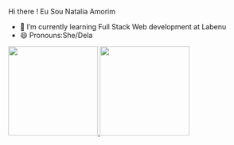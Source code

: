  Hi there  ! Eu Sou Natalia Amorim


- 🌱 I’m currently learning  Full Stack Web development at Labenu
- 😄 Pronouns:She/Dela

<div>
  <a href="https://github.com/natalliaamorim">
 <img height="180em" src="https://github-readme-stats.vercel.app/apusername=natalliaamorimi&show_icons=true&theme=dracula&include_all_commits=true&count_private=true"/>
 <img height="180em" src="https://github-readme-stats.vercel.app/api/top-langs/?username=natalliaamorim&layout=compact&langs_count=7&theme=dracula"/>
</div>
